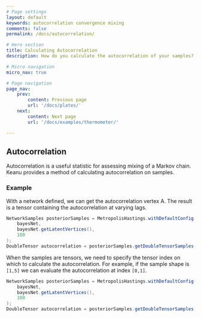 ```yaml
---
# Page settings
layout: default
keywords: autocorrelation convergence mixing
comments: false
permalink: /docs/autocorrelation/

# Hero section
title: Calculating Autocorrelation
description: How do you calculate the autocorrelation of your samples?

# Micro navigation
micro_nav: true

# Page navigation
page_nav:
    prev:
        content: Previous page
        url: '/docs/plates/'
    next:
        content: Next page
        url: '/docs/examples/thermometer/'

---
```


## Autocorrelation

Autocorrelation is a useful statistic for assessing mixing of a Markov chain. Keanu provides a method of 
calculating autocorrelation on samples.

### Example

With a network defined, we can get the autocorrelation vertex A. The result is 
a tensor containing the autocorrelation at varying lags.
```java
NetworkSamples posteriorSamples = MetropolisHastings.withDefaultConfig().getPosteriorSamples(
    bayesNet,
    bayesNet.getLatentVertices(),
    100
);
DoubleTensor autocorrelation = posteriorSamples.getDoubleTensorSamples(A).getAutocorrelation();
```

When the samples are tensors, we need to specify the tensor index on which to calculate the autocorrelation.
For example, if the sample shape is `[1,5]` we can evaluate the autocorrelation at index `[0,1]`.
```java
NetworkSamples posteriorSamples = MetropolisHastings.withDefaultConfig().getPosteriorSamples(
    bayesNet,
    bayesNet.getLatentVertices(),
    100
);
DoubleTensor autocorrelation = posteriorSamples.getDoubleTensorSamples(A).getAutocorrelation(0,1);
```
